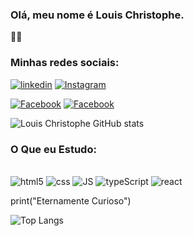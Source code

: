### Olá, meu nome é Louis Christophe.
👋🏻
### Minhas redes sociais:
[![linkedin]([https://img.shields.io/badge/LinkedIn-0077B5?style=for-the-badge&logo=linkedin&logoColor=white)](https://www.linkedin.com/in/louis-christophe-moreno-de-araujo-e-goes-gon%C3%A7alves-b4125116b/](https://www.linkedin.com/in/dev-louisc/)](https://www.linkedin.com/in/dev-louisc/))
[![Instagram](https://img.shields.io/badge/Instagram-E4405F?style=for-the-badge&logo=instagram&logoColor=white)](https://www.instagram.com/louis.christophe.334/)

[![Facebook](https://img.shields.io/badge/Facebook-1877F2?style=for-the-badge&logo=facebook&logoColor=white)](https://www.facebook.com/louis.christophe.334/)
[![Facebook](https://img.shields.io/badge/WhatsApp-25D366?style=for-the-badge&logo=whatsapp&logoColor=white)](https://wa.me/5564992616376?text=Ol%C3%A1+Mundo%21)

![Louis Christophe GitHub stats](https://github-readme-stats.vercel.app/api?username=LouisDevC&show_icons=true&theme=highcontrast)

### O Que eu Estudo:

<div style= display: "inline_block"> <br>
    <img aling="center" alt="html5" src="https://img.shields.io/badge/HTML5-E34F26?style=for-the-badge&logo=html5&logoColor=white">
    <img aling="center" alt="css" src="https://img.shields.io/badge/CSS3-1572B6?style=for-the-badge&logo=css3&logoColor=white">
    <img aling="center" alt="JS" src="https://img.shields.io/badge/JavaScript-323330?style=for-the-badge&logo=javascript&logoColor=F7DF1E">
    <img aling="center" alt="typeScript" src="https://img.shields.io/badge/typescript-43853D?style=for-the-badge&logo=typescript&logoColor=white">
    <img aling="center" alt="react" src="https://img.shields.io/badge/Reaact-14354C?style=for-the-badge&logo=React&logoColor=white">
</div>

print("Eternamente Curioso")

![Top Langs](https://github-readme-stats.vercel.app/api/top-langs/?username=LouisDevC&size_weight=0.5&count_weight=0.5)
